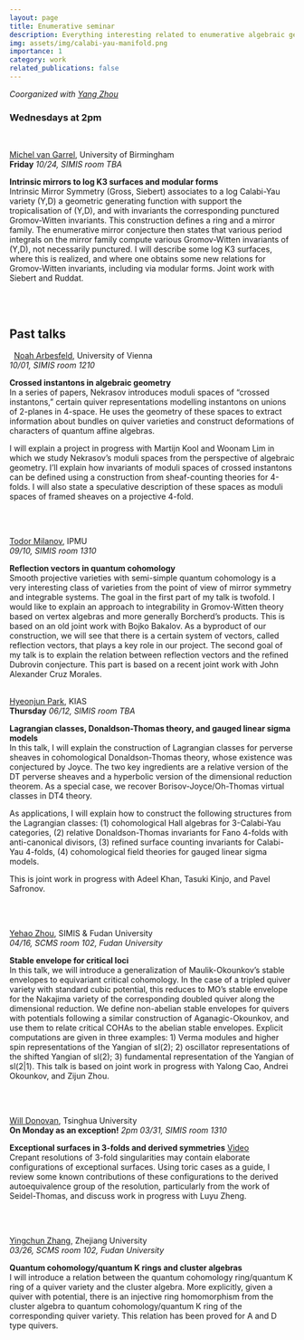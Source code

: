 ```yaml
---
layout: page
title: Enumerative seminar
description: Everything interesting related to enumerative algebraic geometry
img: assets/img/calabi-yau-manifold.png
importance: 1
category: work
related_publications: false
---
```

_Coorganized with [Yang Zhou](https://scms.fudan.edu.cn/info/2675/4994.htm)_<br>
### Wednesdays at 2pm
&nbsp;
&nbsp;

[Michel van Garrel](https://vangarrel.com/), University of Birmingham <br>
**Friday** _10/24, SIMIS room TBA_ 

**Intrinsic mirrors to log K3 surfaces and modular forms**<br>
Intrinsic Mirror Symmetry (Gross, Siebert) associates to a log Calabi-Yau variety (Y,D) a geometric generating function with support the tropicalisation of (Y,D), and with invariants the corresponding punctured Gromov-Witten invariants. This construction defines a ring and a mirror family. The enumerative mirror conjecture then states that various period integrals on the mirror family compute various Gromov-Witten invariants of (Y,D), not necessarily punctured. I will describe some log K3 surfaces, where this is realized, and where one obtains some new relations for Gromov-Witten invariants, including via modular forms. Joint work with Siebert and Ruddat.

<br/>
<br/>

## Past talks <br>
&nbsp;
[Noah Arbesfeld](https://ufind.univie.ac.at/en/person.html?id=1009081), University of Vienna <br>
_10/01, SIMIS room 1210_ 

**Crossed instantons in algebraic geometry**<br>
In a series of papers, Nekrasov introduces moduli spaces of
“crossed instantons,” certain quiver representations modelling instantons
on unions of 2-planes in 4-space. He uses the geometry of these spaces
to extract information about bundles on quiver varieties and construct 
deformations of characters of quantum affine algebras.
<br/>

I will explain a project in progress with Martijn Kool and Woonam Lim in
which we study Nekrasov’s moduli spaces from the perspective of
algebraic geometry. I’ll explain how invariants of moduli spaces of
crossed instantons can be defined using a construction from
sheaf-counting theories for 4-folds. I will also state a speculative
description of these spaces as moduli spaces of framed sheaves on a
projective 4-fold.

<br/>
<br/>


[Todor Milanov](https://member.ipmu.jp/todor.milanov/), IPMU <br>
_09/10, SIMIS room 1310_ 

**Reflection vectors in quantum cohomology**<br>
Smooth projective varieties with semi-simple quantum cohomology is a very interesting class of varieties from the point of view of mirror symmetry and integrable systems. The goal in the first part of my talk is twofold. I would like to explain an approach to integrability in Gromov-Witten theory based on vertex algebras and more generally Borcherd’s products. This is based on an old joint work with Bojko Bakalov. As a byproduct of our construction, we will see that there is a certain system of vectors, called reflection vectors, that plays a key role in our project. The second goal of my talk is to explain the relation between reflection vectors and the refined Dubrovin conjecture. This part is based on a recent joint work with John Alexander Cruz Morales.
<br/>
<br/>

[Hyeonjun Park](https://sites.google.com/view/hyeonjunpark/), KIAS <br>
**Thursday** _06/12, SIMIS room TBA_ 

**Lagrangian classes, Donaldson-Thomas theory, and gauged linear sigma models**<br>
In this talk, I will explain the construction of Lagrangian classes for perverse sheaves in cohomological Donaldson-Thomas theory, whose existence was conjectured by Joyce. The two key ingredients are a relative version of the DT perverse sheaves and a hyperbolic version of the dimensional reduction theorem. As a special case, we recover Borisov-Joyce/Oh-Thomas virtual classes in DT4 theory.<br>

As applications, I will explain how to construct the following structures from the Lagrangian classes: (1) cohomological Hall algebras for 3-Calabi-Yau categories, (2) relative Donaldson-Thomas invariants for Fano 4-folds with anti-canonical divisors, (3) refined surface counting invariants for Calabi-Yau 4-folds, (4) cohomological field theories for gauged linear sigma models. <br>

This is joint work in progress with Adeel Khan, Tasuki Kinjo, and Pavel Safronov.

<br/>
<br/>


[Yehao Zhou](https://sites.google.com/view/yehaozhou/home), SIMIS & Fudan University <br>
_04/16, SCMS room 102, Fudan University_ 

**Stable envelope for critical loci**<br>
In this talk, we will introduce a generalization of Maulik-Okounkov’s stable envelopes to equivariant critical cohomology. In the case of a tripled quiver variety with standard cubic potential, this reduces to MO’s stable envelope for the Nakajima variety of the corresponding doubled quiver along the dimensional reduction. We define non-abelian stable envelopes for quivers with potentials following a similar construction of Aganagic-Okounkov, and use them to relate critical COHAs to the abelian stable envelopes. Explicit computations are given in three examples: 1) Verma modules and higher spin representations of the Yangian of sl(2); 2) oscillator representations of the shifted Yangian of sl(2); 3) fundamental representation of the Yangian of sl(2|1). This talk is based on joint work in progress with Yalong Cao, Andrei Okounkov, and Zijun Zhou.

<br/>
<br/>

[Will Donovan](https://w-donovan.github.io/), Tsinghua University <br>
**On Monday as an exception!** _2pm 03/31, SIMIS room 1310_  

**Exceptional surfaces in 3-folds and derived symmetries** [Video](https://youtu.be/4q1dbNOgHS4?si=emQiKrCm3KZ4WBcA)<br> 
Crepant resolutions of 3-fold singularities may contain elaborate configurations of exceptional surfaces. Using toric cases as a guide, I review some known contributions of these configurations to the derived autoequivalence group of the resolution, particularly from the work of Seidel-Thomas, and discuss work in progress with Luyu Zheng.

<br/>
<br/>

[Yingchun Zhang](https://sites.google.com/view/yingchunzhangmathe/home), Zhejiang University <br>
_03/26, SCMS room 102, Fudan University_ 

**Quantum cohomology/quantum K rings and cluster algebras**<br>
I will introduce a relation between the quantum cohomology ring/quantum K ring of a quiver variety and the cluster algebra. More explicitly, given a quiver with potential, there is an injective ring homomorphism from the cluster algebra to quantum cohomology/quantum K ring of the corresponding quiver variety. This relation has been proved for A and D type quivers.

